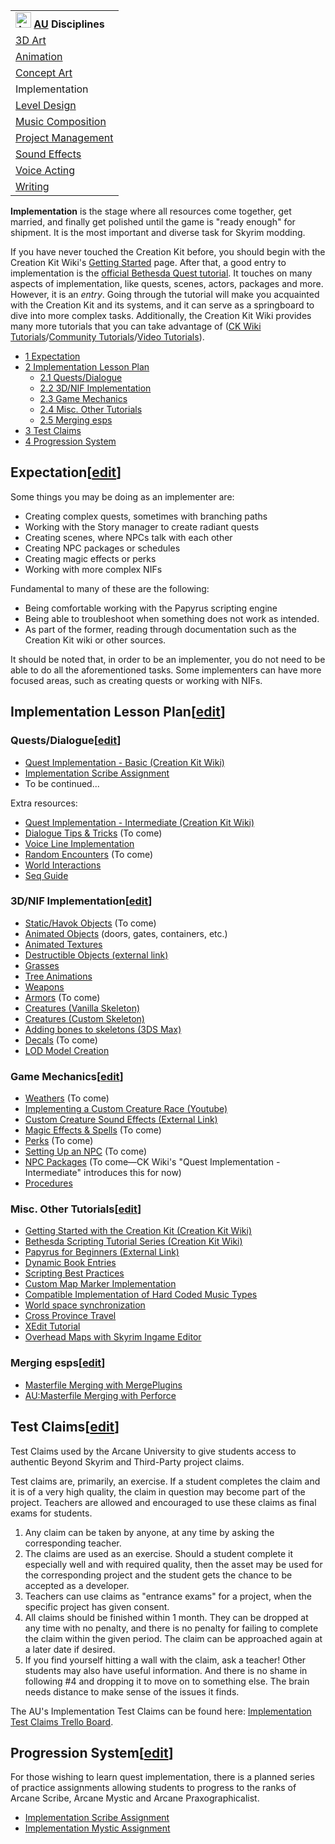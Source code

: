 <table><tbody><tr><td><a href="https://wiki.beyondskyrim.org/wiki/Arcane_University:Main_Page" title="Arcane University:Main Page"><img alt="AULabel.png" src="https://wiki.beyondskyrim.org/w/images/thumb/a/af/AULabel.png/25px-AULabel.png" width="25" height="25" srcset="https://wiki.beyondskyrim.org/w/images/thumb/a/af/AULabel.png/38px-AULabel.png 1.5x, https://wiki.beyondskyrim.org/w/images/thumb/a/af/AULabel.png/50px-AULabel.png 2x"></a> <b><a href="https://wiki.beyondskyrim.org/wiki/Arcane_University:Main_Page" title="Arcane University:Main Page">AU</a> Disciplines</b></td></tr><tr><td><a href="https://wiki.beyondskyrim.org/wiki/Arcane_University:3D_Art" title="Arcane University:3D Art">3D Art</a></td></tr><tr><td><a href="https://wiki.beyondskyrim.org/wiki/Arcane_University:Animation" title="Arcane University:Animation">Animation</a></td></tr><tr><td><a href="https://wiki.beyondskyrim.org/wiki/Arcane_University:Concept_Art" title="Arcane University:Concept Art">Concept Art</a></td></tr><tr><td><a>Implementation</a></td></tr><tr><td><a href="https://wiki.beyondskyrim.org/wiki/Arcane_University:Level_Design" title="Arcane University:Level Design">Level Design</a></td></tr><tr><td><a href="https://wiki.beyondskyrim.org/wiki/Arcane_University:Music_Composition" title="Arcane University:Music Composition">Music Composition</a></td></tr><tr><td><a href="https://wiki.beyondskyrim.org/wiki/Arcane_University:Project_Management" title="Arcane University:Project Management">Project Management</a></td></tr><tr><td><a href="https://wiki.beyondskyrim.org/wiki/Arcane_University:Sound_Effects" title="Arcane University:Sound Effects">Sound Effects</a></td></tr><tr><td><a href="https://wiki.beyondskyrim.org/wiki/Arcane_University:Voice_Acting" title="Arcane University:Voice Acting">Voice Acting</a></td></tr><tr><td><a href="https://wiki.beyondskyrim.org/wiki/Arcane_University:Writing" title="Arcane University:Writing">Writing</a></td></tr></tbody></table>

**Implementation** is the stage where all resources come together, get married, and finally get polished until the game is "ready enough" for shipment. It is the most important and diverse task for Skyrim modding.

If you have never touched the Creation Kit before, you should begin with the Creation Kit Wiki's [Getting Started](https://ck.uesp.net/wiki/Category:Getting_Started) page. After that, a good entry to implementation is the [official Bethesda Quest tutorial](https://ck.uesp.net/wiki/Bethesda_Tutorial_Creating_an_Actor). It touches on many aspects of implementation, like quests, scenes, actors, packages and more. However, it is an _entry_. Going through the tutorial will make you acquainted with the Creation Kit and its systems, and it can serve as a springboard to dive into more complex tasks. Additionally, the Creation Kit Wiki provides many more tutorials that you can take advantage of ([CK Wiki Tutorials](https://ck.uesp.net/wiki/Tutorials)/[Community Tutorials](https://ck.uesp.net/wiki/Category:Community_Tutorials)/[Video Tutorials](https://ck.uesp.net/wiki/Video_Tutorials)).

-   [1 Expectation](https://wiki.beyondskyrim.org/wiki/Arcane_University:Implementation#Expectation)
-   [2 Implementation Lesson Plan](https://wiki.beyondskyrim.org/wiki/Arcane_University:Implementation#Implementation_Lesson_Plan)
    -   [2.1 Quests/Dialogue](https://wiki.beyondskyrim.org/wiki/Arcane_University:Implementation#Quests.2FDialogue)
    -   [2.2 3D/NIF Implementation](https://wiki.beyondskyrim.org/wiki/Arcane_University:Implementation#3D.2FNIF_Implementation)
    -   [2.3 Game Mechanics](https://wiki.beyondskyrim.org/wiki/Arcane_University:Implementation#Game_Mechanics)
    -   [2.4 Misc. Other Tutorials](https://wiki.beyondskyrim.org/wiki/Arcane_University:Implementation#Misc._Other_Tutorials)
    -   [2.5 Merging esps](https://wiki.beyondskyrim.org/wiki/Arcane_University:Implementation#Merging_esps)
-   [3 Test Claims](https://wiki.beyondskyrim.org/wiki/Arcane_University:Implementation#Test_Claims)
-   [4 Progression System](https://wiki.beyondskyrim.org/wiki/Arcane_University:Implementation#Progression_System)

## Expectation\[[edit](https://wiki.beyondskyrim.org/w/index.php?title=Arcane_University:Implementation&action=edit&section=1 "Edit section: Expectation")\]

Some things you may be doing as an implementer are:

-   Creating complex quests, sometimes with branching paths
-   Working with the Story manager to create radiant quests
-   Creating scenes, where NPCs talk with each other
-   Creating NPC packages or schedules
-   Creating magic effects or perks
-   Working with more complex NIFs

Fundamental to many of these are the following:

-   Being comfortable working with the Papyrus scripting engine
-   Being able to troubleshoot when something does not work as intended.
-   As part of the former, reading through documentation such as the Creation Kit wiki or other sources.

It should be noted that, in order to be an implementer, you do not need to be able to do all the aforementioned tasks. Some implementers can have more focused areas, such as creating quests or working with NIFs.

## Implementation Lesson Plan\[[edit](https://wiki.beyondskyrim.org/w/index.php?title=Arcane_University:Implementation&action=edit&section=2 "Edit section: Implementation Lesson Plan")\]

### Quests/Dialogue\[[edit](https://wiki.beyondskyrim.org/w/index.php?title=Arcane_University:Implementation&action=edit&section=3 "Edit section: Quests/Dialogue")\]

-   [Quest Implementation - Basic (Creation Kit Wiki)](https://ck.uesp.net/wiki/Bethesda_Tutorial_Planning_the_Quest)
-   [Implementation Scribe Assignment](https://wiki.beyondskyrim.org/wiki/Arcane_University:Implementation_Scribe_Assignment "Arcane University:Implementation Scribe Assignment")
-   To be continued...

Extra resources:

-   [Quest Implementation - Intermediate (Creation Kit Wiki)](https://ck.uesp.net/wiki/Bethesda_Tutorial_Packages)
-   [Dialogue Tips & Tricks](https://wiki.beyondskyrim.org/wiki/Arcane_University:Dialogue_Tips_%26_Tricks "Arcane University:Dialogue Tips & Tricks") (To come)
-   [Voice Line Implementation](https://wiki.beyondskyrim.org/wiki/Arcane_University:Voice_Line_Implementation "Arcane University:Voice Line Implementation")
-   [Random Encounters](https://wiki.beyondskyrim.org/w/index.php?title=Arcane_University:Random_Encounters&action=edit&redlink=1 "Arcane University:Random Encounters (page does not exist)") (To come)
-   [World Interactions](https://wiki.beyondskyrim.org/wiki/Arcane_University:World_Interactions "Arcane University:World Interactions")
-   [Seq Guide](https://wiki.beyondskyrim.org/wiki/Arcane_University:Seq_Guide "Arcane University:Seq Guide")

### 3D/NIF Implementation\[[edit](https://wiki.beyondskyrim.org/w/index.php?title=Arcane_University:Implementation&action=edit&section=4 "Edit section: 3D/NIF Implementation")\]

-   [Static/Havok Objects](https://wiki.beyondskyrim.org/w/index.php?title=Arcane_University:Static/Havok_Objects&action=edit&redlink=1 "Arcane University:Static/Havok Objects (page does not exist)") (To come)
-   [Animated Objects](https://wiki.beyondskyrim.org/wiki/Arcane_University:Exporting_animated_statics_using_ck-cmd "Arcane University:Exporting animated statics using ck-cmd") (doors, gates, containers, etc.)
-   [Animated Textures](https://wiki.beyondskyrim.org/wiki/Arcane_University:Animated_Textures_in_Nif_Files "Arcane University:Animated Textures in Nif Files")
-   [Destructible Objects (external link)](http://skyrimmw.weebly.com/skyrim-modding/destructible-object-creation-breakable-stuff-skyrim-modding-tutorial)
-   [Grasses](https://wiki.beyondskyrim.org/w/index.php?title=Arcane_University:Grasses&action=edit&redlink=1 "Arcane University:Grasses (page does not exist)")
-   [Tree Animations](https://wiki.beyondskyrim.org/wiki/Arcane_University:Tree_Animations "Arcane University:Tree Animations")
-   [Weapons](https://wiki.beyondskyrim.org/wiki/Arcane_University:Nifskope_Weapons_Setup "Arcane University:Nifskope Weapons Setup")
-   [Armors](https://wiki.beyondskyrim.org/w/index.php?title=Arcane_University:Armors&action=edit&redlink=1 "Arcane University:Armors (page does not exist)") (To come)
-   [Creatures (Vanilla Skeleton)](https://wiki.beyondskyrim.org/wiki/Arcane_University:Creatures_(Vanilla_Skeleton) "Arcane University:Creatures (Vanilla Skeleton)")
-   [Creatures (Custom Skeleton)](https://wiki.beyondskyrim.org/wiki/Arcane_University:Implementation_of_Custom_Animations "Arcane University:Implementation of Custom Animations")
-   [Adding bones to skeletons (3DS Max)](https://wiki.beyondskyrim.org/wiki/Arcane_University:Adding_more_bones_for_animation_support_with_3DS_Max "Arcane University:Adding more bones for animation support with 3DS Max")
-   [Decals](https://wiki.beyondskyrim.org/w/index.php?title=Arcane_University:Decals&action=edit&redlink=1 "Arcane University:Decals (page does not exist)") (To come)
-   [LOD Model Creation](https://wiki.beyondskyrim.org/wiki/Arcane_University:LOD_Model_Creation "Arcane University:LOD Model Creation")

### Game Mechanics\[[edit](https://wiki.beyondskyrim.org/w/index.php?title=Arcane_University:Implementation&action=edit&section=5 "Edit section: Game Mechanics")\]

-   [Weathers](https://wiki.beyondskyrim.org/w/index.php?title=Arcane_University:Weathers&action=edit&redlink=1 "Arcane University:Weathers (page does not exist)") (To come)
-   [Implementing a Custom Creature Race (Youtube)](https://www.youtube.com/watch?v=kpg14lOGaVo)
-   [Custom Creature Sound Effects (External Link)](https://morroblivion.com/forums/music-and-sound/creature-sfx-implementation-guide)
-   [Magic Effects & Spells](https://wiki.beyondskyrim.org/w/index.php?title=Arcane_University:Magic_Effects_%26_Spells&action=edit&redlink=1 "Arcane University:Magic Effects & Spells (page does not exist)") (To come)
-   [Perks](https://wiki.beyondskyrim.org/w/index.php?title=Arcane_University:Perks&action=edit&redlink=1 "Arcane University:Perks (page does not exist)") (To come)
-   [Setting Up an NPC](https://wiki.beyondskyrim.org/w/index.php?title=Arcane_University:Setting_Up_an_NPC&action=edit&redlink=1 "Arcane University:Setting Up an NPC (page does not exist)") (To come)
-   [NPC Packages](https://wiki.beyondskyrim.org/wiki/Arcane_University:NPC_Packages "Arcane University:NPC Packages") (To come—CK Wiki's "Quest Implementation - Intermediate" introduces this for now)
-   [Procedures](https://wiki.beyondskyrim.org/wiki/Arcane_University:Procedures "Arcane University:Procedures")

### Misc. Other Tutorials\[[edit](https://wiki.beyondskyrim.org/w/index.php?title=Arcane_University:Implementation&action=edit&section=6 "Edit section: Misc. Other Tutorials")\]

-   [Getting Started with the Creation Kit (Creation Kit Wiki)](https://ck.uesp.net/wiki/Category:Getting_Started)
-   [Bethesda Scripting Tutorial Series (Creation Kit Wiki)](https://ck.uesp.net/wiki/Category:Bethesda_Scripting_Tutorial_Series)
-   [Papyrus for Beginners (External Link)](http://www.cipscis.com/skyrim/tutorials/beginners.aspx)
-   [Dynamic Book Entries](https://wiki.beyondskyrim.org/wiki/Arcane_University:Dynamic_Book_Entries "Arcane University:Dynamic Book Entries")
-   [Scripting Best Practices](https://wiki.beyondskyrim.org/wiki/Arcane_University:Scripting_Best_Practices "Arcane University:Scripting Best Practices")
-   [Custom Map Marker Implementation](https://wiki.beyondskyrim.org/wiki/Arcane_University:Custom_Map_Marker_Implementation "Arcane University:Custom Map Marker Implementation")
-   [Compatible Implementation of Hard Coded Music Types](https://wiki.beyondskyrim.org/wiki/Arcane_University:Compatible_Implementation_of_Hard_Coded_Music_Types "Arcane University:Compatible Implementation of Hard Coded Music Types")
-   [World space synchronization](https://wiki.beyondskyrim.org/wiki/Arcane_University:World_space_synchronization "Arcane University:World space synchronization")
-   [Cross Province Travel](https://wiki.beyondskyrim.org/wiki/Arcane_University:Cross_Province_Travel "Arcane University:Cross Province Travel")
-   [XEdit Tutorial](https://wiki.beyondskyrim.org/wiki/Arcane_University:XEdit_Tutorial "Arcane University:XEdit Tutorial")
-   [Overhead Maps with Skyrim Ingame Editor](https://wiki.beyondskyrim.org/wiki/Arcane_University:Overhead_Maps_with_Skyrim_Ingame_Editor "Arcane University:Overhead Maps with Skyrim Ingame Editor")

### Merging esps\[[edit](https://wiki.beyondskyrim.org/w/index.php?title=Arcane_University:Implementation&action=edit&section=7 "Edit section: Merging esps")\]

-   [Masterfile Merging with MergePlugins](https://wiki.beyondskyrim.org/wiki/Arcane_University:Masterfile_Merging_with_MergePlugins "Arcane University:Masterfile Merging with MergePlugins")
-   [AU:Masterfile Merging with Perforce](https://wiki.beyondskyrim.org/wiki/Arcane_University:Masterfile_Merging_with_Perforce "Arcane University:Masterfile Merging with Perforce")

## Test Claims\[[edit](https://wiki.beyondskyrim.org/w/index.php?title=Arcane_University:Implementation&action=edit&section=8 "Edit section: Test Claims")\]

Test Claims used by the Arcane University to give students access to authentic Beyond Skyrim and Third-Party project claims.

Test claims are, primarily, an exercise. If a student completes the claim and it is of a very high quality, the claim in question may become part of the project. Teachers are allowed and encouraged to use these claims as final exams for students.

1.  Any claim can be taken by anyone, at any time by asking the corresponding teacher.
2.  The claims are used as an exercise. Should a student complete it especially well and with required quality, then the asset may be used for the corresponding project and the student gets the chance to be accepted as a developer.
3.  Teachers can use claims as "entrance exams" for a project, when the specific project has given consent.
4.  All claims should be finished within 1 month. They can be dropped at any time with no penalty, and there is no penalty for failing to complete the claim within the given period. The claim can be approached again at a later date if desired.
5.  If you find yourself hitting a wall with the claim, ask a teacher! Other students may also have useful information. And there is no shame in following #4 and dropping it to move on to something else. The brain needs distance to make sense of the issues it finds.

The AU's Implementation Test Claims can be found here: [Implementation Test Claims Trello Board](https://trello.com/b/8hMcebPq/test-claims-implementation).

## Progression System\[[edit](https://wiki.beyondskyrim.org/w/index.php?title=Arcane_University:Implementation&action=edit&section=9 "Edit section: Progression System")\]

For those wishing to learn quest implementation, there is a planned series of practice assignments allowing students to progress to the ranks of Arcane Scribe, Arcane Mystic and Arcane Praxographicalist.

-   [Implementation Scribe Assignment](https://wiki.beyondskyrim.org/wiki/Arcane_University:Implementation_Scribe_Assignment "Arcane University:Implementation Scribe Assignment")
-   [Implementation Mystic Assignment](https://wiki.beyondskyrim.org/wiki/Arcane_University:Implementation_Mystic_Assignment "Arcane University:Implementation Mystic Assignment")
